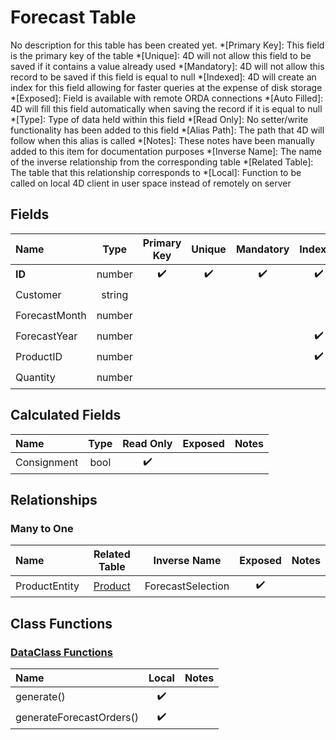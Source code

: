 ﻿# Forecast Table
No description for this table has been created yet.
*[Primary Key]: This field is the primary key of the table
*[Unique]: 4D will not allow this field to be saved if it contains a value already used
*[Mandatory]: 4D will not allow this record to be saved if this field is equal to null
*[Indexed]: 4D will create an index for this field allowing for faster queries at the expense of disk storage
*[Exposed]: Field is available with remote ORDA connections
*[Auto Filled]: 4D will fill this field automatically when saving the record if it is equal to null
*[Type]: Type of data held within this field
*[Read Only]: No setter/write functionality has been added to this field
*[Alias Path]: The path that 4D will follow when this alias is called
*[Notes]: These notes have been manually added to this item for documentation purposes
*[Inverse Name]: The name of the inverse relationship from the corresponding table
*[Related Table]: The table that this relationship corresponds to
*[Local]: Function to be called on local 4D client in user space instead of remotely on server
## Fields

|Name|Type|Primary Key|Unique|Mandatory|Indexed|Exposed|Auto Filled|Notes|
|:---|:---:|:---:|:---:|:---:|:---:|:---:|:---:|:---:|
|**ID**|number|✔️|✔️|✔️|✔️|✔️|✔️||
|Customer|string|||||✔️|||
|ForecastMonth|number|||||✔️|||
|ForecastYear|number||||✔️|✔️|||
|ProductID|number||||✔️|✔️|||
|Quantity|number|||||✔️|||

## Calculated Fields

|Name|Type|Read Only|Exposed|Notes|
|:---|:---:|:---:|:---:|:---:|
|Consignment|bool|✔️|||

## Relationships
### Many to One

|Name|Related Table|Inverse Name|Exposed|Notes|
|:---|:---:|:---:|:---:|:---:|
|ProductEntity|[Product](Product.md)|ForecastSelection|✔️||

## Class Functions

### [DataClass Functions](https://github.com/synthotec/SynthoTec-4D/blob/main/Project/Sources/Classes/Forecast.4dm)

|Name|Local|Notes|
|:---|:---:|:---:|
|generate()|✔️||
|generateForecastOrders()|✔️||